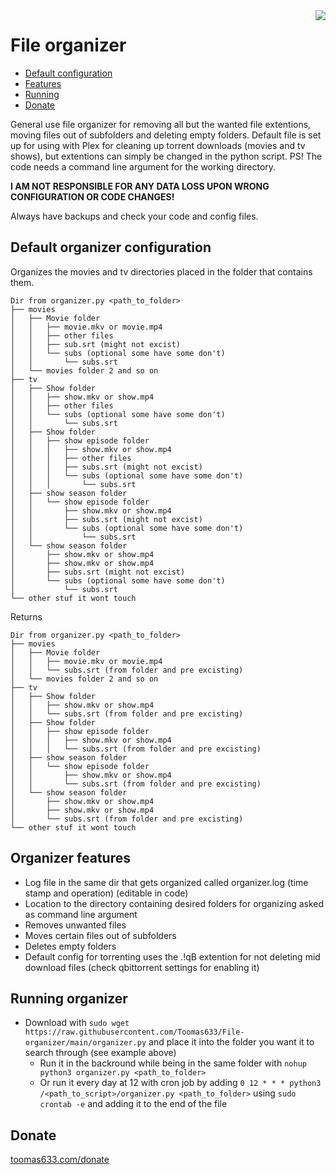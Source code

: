 <img align="right" src="https://sonarcloud.io/api/project_badges/quality_gate?project=Toomas633_File-organizer">

# File organizer
- [Default configuration](#default-organizer-configuration)
- [Features](#organizer-features)
- [Running](#running-organizer)
- [Donate](#donate)

General use file organizer for removing all but the wanted file extentions, moving files out of subfolders and deleting empty folders.
Default file is set up for using with Plex for cleaning up torrent downloads (movies and tv shows), but extentions can simply be changed in the python script.
PS! The code needs a command line argument for the working directory.

**I AM NOT RESPONSIBLE FOR ANY DATA LOSS UPON WRONG CONFIGURATION OR CODE CHANGES!** 

Always have backups and check your code and config files.

## Default organizer configuration

Organizes the movies and tv directories placed in the folder that contains them.

```
Dir from organizer.py <path_to_folder>
├── movies
│   ├── Movie folder
│   │   ├── movie.mkv or movie.mp4
│   │   ├── other files
│   │   ├── sub.srt (might not excist)
│   │   └── subs (optional some have some don't)
│   │       └── subs.srt
│   └── movies folder 2 and so on
├── tv
│   ├── Show folder
│   │   ├── show.mkv or show.mp4
│   │   ├── other files
│   │   └── subs (optional some have some don't)
│   │       └── subs.srt
│   ├── Show folder
│   │   ├── show episode folder
│   │   │   ├── show.mkv or show.mp4
│   │   │   ├── other files
│   │   │   ├── subs.srt (might not excist)
│   │   │   └── subs (optional some have some don't)
│   │   │       └── subs.srt
│   ├── show season folder
│   │   └── show episode folder
│   │       ├── show.mkv or show.mp4
│   │       ├── subs.srt (might not excist)
│   │       └── subs (optional some have some don't)
│   │           └── subs.srt
│   └── show season folder
│       ├── show.mkv or show.mp4
│       ├── show.mkv or show.mp4
│       ├── subs.srt (might not excist)
│       └── subs (optional some have some don't)
│           └── subs.srt
└── other stuf it wont touch
```

Returns

```
Dir from organizer.py <path_to_folder>
├── movies
│   ├── Movie folder
│   │   ├── movie.mkv or movie.mp4
│   │   └── subs.srt (from folder and pre excisting)
│   └── movies folder 2 and so on
├── tv
│   ├── Show folder
│   │   ├── show.mkv or show.mp4
│   │   └── subs.srt (from folder and pre excisting)
│   ├── Show folder
│   │   ├── show episode folder
│   │   │   ├── show.mkv or show.mp4
│   │   │   └── subs.srt (from folder and pre excisting)
│   ├── show season folder
│   │   └── show episode folder
│   │       ├── show.mkv or show.mp4
│   │       └── subs.srt (from folder and pre excisting)
│   └── show season folder
│       ├── show.mkv or show.mp4
│       ├── show.mkv or show.mp4
│       └── subs.srt (from folder and pre excisting)
└── other stuf it wont touch
```

## Organizer features

* Log file in the same dir that gets organized called organizer.log (time stamp and operation) (editable in code)
* Location to the directory containing desired folders for organizing asked as command line argument
* Removes unwanted files
* Moves certain files out of subfolders
* Deletes empty folders
* Default config for torrenting uses the .!qB extention for not deleting mid download files (check qbittorrent settings for enabling it)

## Running organizer

* Download with `sudo wget https://raw.githubusercontent.com/Toomas633/File-organizer/main/organizer.py` and place it into the folder you want it to search through (see example above)
  * Run it in the backround while being in the same folder with `nohup python3 organizer.py <path_to_folder>`
  * Or run it every day at 12 with cron job by adding `0 12 * * * python3 /<path_to_script>/organizer.py <path_to_folder>` using `sudo crontab -e` and adding it to the end of the file

## Donate
[toomas633.com/donate](https://toomas633.com/donate/)
